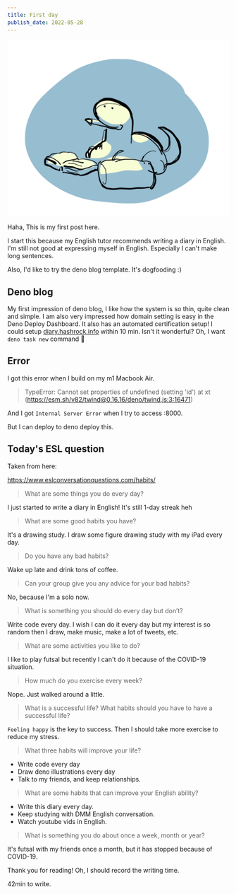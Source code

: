 ```yaml
---
title: First day
publish_date: 2022-05-28
---
```


![writing diary](./hello_world.jpeg)

Haha, This is my first post here.

I start this because my English tutor recommends writing a diary in English. I'm still not good at expressing myself in English. Especially I can't make long sentences.

Also, I'd like to try the deno blog template. It's dogfooding :)

## Deno blog

My first impression of deno blog, I like how the system is so thin, quite clean and simple. I am also very impressed how domain setting is easy in the Deno Deploy Dashboard. It also has an automated certification setup! I could setup [diary.hashrock.info](https://diary.hashrock.info/) within 10 min. Isn't it wonderful? Oh, I want `deno task new` command 🤣

## Error

I got this error when I build on my m1 Macbook Air.

> TypeError: Cannot set properties of undefined (setting 'id')
>     at xt (https://esm.sh/v82/twind@0.16.16/deno/twind.js:3:16471)

And I got `Internal Server Error` when I try to access :8000.

But I can deploy to deno deploy this.

## Today's ESL question

Taken from here:

https://www.eslconversationquestions.com/habits/

> What are some things you do every day?

I just started to write a diary in English! It's still 1-day streak heh

> What are some good habits you have?

It's a drawing study. I draw some figure drawing study with my iPad every day.

> Do you have any bad habits?

Wake up late and drink tons of coffee.

> Can your group give you any advice for your bad habits?

No, because I'm a solo now.

> What is something you should do every day but don’t?

Write code every day. I wish I can do it every day but my interest is so random then I draw, make music, make a lot of tweets, etc.

> What are some activities you like to do?

I like to play futsal but recently I can't do it because of the COVID-19 situation.

> How much do you exercise every week?

Nope. Just walked around a little.

> What is a successful life? What habits should you have to have a successful life?

`Feeling happy` is the key to success. Then I should take more exercise to reduce my stress.

> What three habits will improve your life?

- Write code every day
- Draw deno illustrations every day
- Talk to my friends, and keep relationships.

> What are some habits that can improve your English ability?

- Write this diary every day.
- Keep studying with DMM English conversation.
- Watch youtube vids in English.

> What is something you do about once a week, month or year?

It's futsal with my friends once a month, but it has stopped because of COVID-19.

Thank you for reading! Oh, I should record the writing time. 

42min to write.